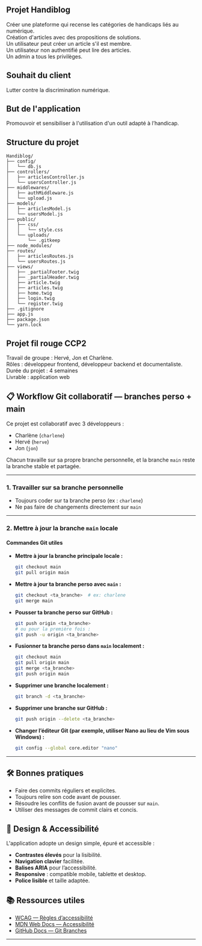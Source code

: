 ## Projet Handiblog

Créer une plateforme qui recense les catégories de handicaps liés au numérique.  
Création d'articles avec des propositions de solutions.  
Un utilisateur peut créer un article s'il est membre.  
Un utilisateur non authentifié peut lire des articles.  
Un admin a tous les privilèges.

## Souhait du client

Lutter contre la discrimination numérique.

## But de l'application

Promouvoir et sensibiliser à l'utilisation d'un outil adapté à l’handicap.

## Structure du projet

```
Handiblog/
├── config/
│   └── db.js
├── controllers/
│   ├── articlesController.js
│   └── usersController.js
├── middlewares/
│   ├── authMiddleware.js
│   └── upload.js
├── models/
│   ├── articlesModel.js
│   └── usersModel.js
├── public/
│   ├── css/
│   │   └── style.css
│   └── uploads/
│       └── .gitkeep
├── node_modules/
├── routes/
│   ├── articlesRoutes.js
│   └── usersRoutes.js
├── views/
│   ├── _partialFooter.twig
│   ├── _partialHeader.twig
│   ├── article.twig
│   ├── articles.twig
│   ├── home.twig
│   ├── login.twig
│   └── register.twig
├── .gitignore
├── app.js
├── package.json
└── yarn.lock
```

## Projet fil rouge CCP2

Travail de groupe : Hervé, Jon et Charlène.  
Rôles : développeur frontend, développeur backend et documentaliste.  
Durée du projet : 4 semaines  
Livrable : application web

## 📋 Workflow Git collaboratif — branches perso + main

Ce projet est collaboratif avec 3 développeurs :

- Charlène (`charlene`)
- Hervé (`herve`)
- Jon (`jon`)

Chacun travaille sur sa propre branche personnelle, et la branche `main` reste la branche stable et partagée.

---

### 1. Travailler sur sa branche personnelle

- Toujours coder sur ta branche perso (ex : `charlene`)
- Ne pas faire de changements directement sur `main`

---

### 2. Mettre à jour la branche `main` locale

#### Commandes Git utiles

- **Mettre à jour la branche principale locale :**
    ```bash
    git checkout main
    git pull origin main
    ```

- **Mettre à jour ta branche perso avec `main` :**
    ```bash
    git checkout <ta_branche>  # ex: charlene
    git merge main
    ```

- **Pousser ta branche perso sur GitHub :**
    ```bash
    git push origin <ta_branche>
    # ou pour la première fois :
    git push -u origin <ta_branche>
    ```

- **Fusionner ta branche perso dans `main` localement :**
    ```bash
    git checkout main
    git pull origin main
    git merge <ta_branche>
    git push origin main
    ```

- **Supprimer une branche localement :**
    ```bash
    git branch -d <ta_branche>
    ```

- **Supprimer une branche sur GitHub :**
    ```bash
    git push origin --delete <ta_branche>
    ```

- **Changer l’éditeur Git (par exemple, utiliser Nano au lieu de Vim sous Windows) :**
    ```bash
    git config --global core.editor "nano"
    ```

---

## 🛠️ Bonnes pratiques

- Faire des commits réguliers et explicites.
- Toujours relire son code avant de pousser.
- Résoudre les conflits de fusion avant de pousser sur `main`.
- Utiliser des messages de commit clairs et concis.

## 🎨 Design & Accessibilité

L'application adopte un design simple, épuré et accessible :

- **Contrastes élevés** pour la lisibilité.
- **Navigation clavier** facilitée.
- **Balises ARIA** pour l’accessibilité.
- **Responsive** : compatible mobile, tablette et desktop.
- **Police lisible** et taille adaptée.

## 📚 Ressources utiles

- [WCAG — Règles d’accessibilité](https://www.w3.org/WAI/standards-guidelines/wcag/)
- [MDN Web Docs — Accessibilité](https://developer.mozilla.org/fr/docs/Web/Accessibility)
- [GitHub Docs — Git Branches](https://docs.github.com/en/get-started/using-git/about-branches)

---
